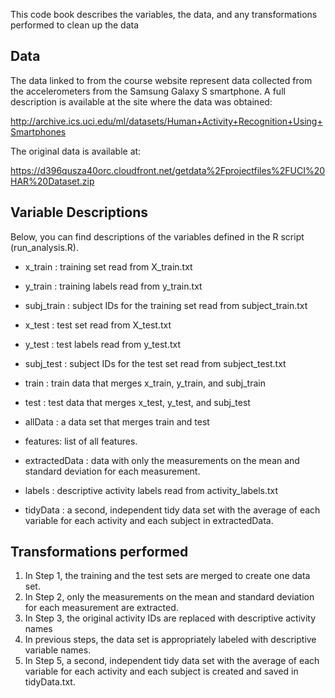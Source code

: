 
This code book describes the variables, the data, and any transformations performed to clean up the data

## **Data**
The data linked to from the course website represent data collected from the accelerometers from the Samsung Galaxy S smartphone. A full description is available at the site where the data was obtained:

http://archive.ics.uci.edu/ml/datasets/Human+Activity+Recognition+Using+Smartphones

The original data is available at:

https://d396qusza40orc.cloudfront.net/getdata%2Fprojectfiles%2FUCI%20HAR%20Dataset.zip

## **Variable Descriptions**
Below, you can find descriptions of the variables defined in the R script (run_analysis.R).

 * x_train : training set read from X_train.txt
 * y_train : training labels read from y_train.txt
 * subj_train : subject IDs for the training set read from subject_train.txt

 * x_test : test set read from X_test.txt
 * y_test : test labels read from y_test.txt
 * subj_test : subject IDs for the test set read from subject_test.txt

 * train : train data that merges x_train, y_train, and subj_train
 * test : test data that merges x_test, y_test, and subj_test
 * allData : a data set that merges train and test

 * features: list of all features.
 * extractedData : data with only the measurements on the mean and standard deviation for each measurement.
 * labels : descriptive activity labels read from activity_labels.txt
 * tidyData : a second, independent tidy data set with the average of each variable for each activity and each subject in extractedData.
 
## **Transformations performed**

1. In Step 1, the training and the test sets are merged to create one data set.
2. In Step 2, only the measurements on the mean and standard deviation for each measurement are extracted.
3. In Step 3, the original activity IDs are replaced with descriptive activity names 
4. In previous steps, the data set is appropriately labeled with descriptive variable names.
5. In Step 5, a second, independent tidy data set with the average of each variable for each activity and each subject is created and saved in tidyData.txt.




